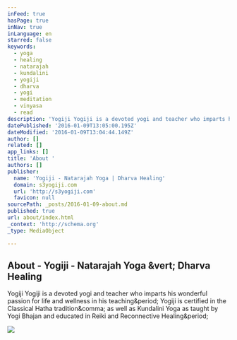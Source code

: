 ```yaml
---
inFeed: true
hasPage: true
inNav: true
inLanguage: en
starred: false
keywords:
  - yoga
  - healing
  - natarajah
  - kundalini
  - yogiji
  - dharva
  - yogi
  - meditation
  - vinyasa
  - read
description: 'Yogiji Yogiji is a devoted yogi and teacher who imparts his wonderful passion for life and wellness in his teaching. Yogiji is certified in the Classical Hatha tradition, as well as Kundalini Yoga as taught by Yogi Bhajan and educated in Reiki and Reconnective Healing.'
datePublished: '2016-01-09T13:05:00.195Z'
dateModified: '2016-01-09T13:04:44.149Z'
author: []
related: []
app_links: []
title: 'About '
authors: []
publisher:
  name: 'Yogiji - Natarajah Yoga | Dharva Healing'
  domain: s3yogiji.com
  url: 'http://s3yogiji.com'
  favicon: null
sourcePath: _posts/2016-01-09-about.md
published: true
url: about/index.html
_context: 'http://schema.org'
_type: MediaObject

---
```

<article style=""><h1>About - Yogiji - Natarajah Yoga &amp;vert; Dharva Healing</h1><p>Yogiji Yogiji is a devoted yogi and teacher who imparts his wonderful passion for life and wellness in his teaching&amp;period; Yogiji is certified in the Classical Hatha tradition&amp;comma; as well as Kundalini Yoga as taught by Yogi Bhajan and educated in Reiki and Reconnective Healing&amp;period;</p><img src="http://s3yogiji.com/wp-content/plugins/accesspress-social-icons/icon-sets/png/set12/twitter.png" /></article>